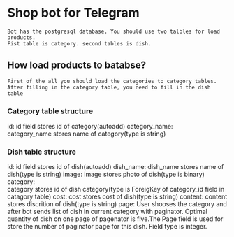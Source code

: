 # Shop bot for Telegram


	Bot has the postgresql database. You should use two talbles for load products.
	Fist table is category. second tables is dish.

## How load products to batabse?
	First of the all you should load the categories to category tables.
	After filling in the category table, you need to fill in the dish table

### Category table structure
id:
	id field stores id of category(autoadd)
category_name:	
	category_name stores name of category(type is string)
	
### Dish table structure
id:
	id field stores id of dish(autoadd)
dish_name:
	dish_name stores name of dish(type is string)
image:
	image stores photo of dish(type is binary)
category:	
	category stores id of dish category(type is ForeigKey of category_id field in catagory table)
cost:
	cost stores cost of dish(type is string)
content:
	content stores discrition of dish(type is string)
page:
	User shooses the category and after bot sends list of dish in current category with paginator.
	Optimal quantity of dish on one page of pagenator is five.The Page field is used for store the number of paginator page for this dish.
	Field type is integer.
	

	



